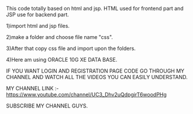 This code totally based on html and jsp. 
HTML used for frontend part  and JSP use for backend  part. 

1)import html and  jsp files. 

2)make a folder and choose file name "css". 

3)After that copy css file and import upon the folders.  

4)Here am using  ORACLE 10G XE  DATA BASE.

IF YOU WANT LOGIN AND  REGISTRATION PAGE CODE GO THROUGH MY CHANNEL AND WATCH ALL THE VIDEOS YOU CAN EASILY UNDERSTAND.

MY CHANNEL LINK :-https://www.youtube.com/channel/UC3_Dhv2uQdpgirT6woodPHg

SUBSCRIBE MY CHANNEL GUYS.
